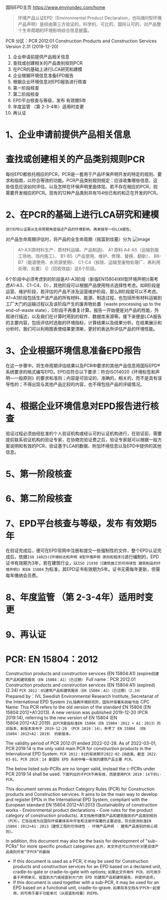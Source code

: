 国际EPD主页 https://www.environdec.com/home
> 环境产品认证EPD（Environmental Product Declaration，也叫做Ⅲ型环境产品声明）是经由第三方验证的，科学的、可比的、国际认可的，对产品整个生命周期的环境影响综合信息披露。

PCR 分区：PCR 2012:01 Construction Products and Construction Services Version 2.31 (2019-12-20) 
1. 企业申请前提供产品相关信息
2. 查找或创建相关的产品类别规则PCR
3. 在PCR的基础上进行LCA研究和建模
4. 企业根据环境信息准备EPD报告
5. 根据企业环境信息对EPD报告进行核查
6. 第一阶段核查
7. 第二阶段核查
8. EPD平台核查与等级，发布 有效期5年
9. 年度监管 （第 2-3-4年）适用时变更
10. 再认证


# 1、企业申请前提供产品相关信息

# 查找或创建相关的产品类别规则PCR
每份EPD都依托相应的PCR，PCR是一套用于产品环保声明开发的特定的规则、要求和指南，以符合等效的功能。PCR产品类别规则规定：应该收集哪些信息、这些信息应该如何评估，以及怎样在环保声明里面体现。若不存在相应的PCR，则需要开发相应的PCR。现有的12种产品类别共有154份已有的和正在开发的PCR。

# 2、在PCR的基础上进行LCA研究和建模
    进行EPD认证需从生命周期角度描述产品的环境影响，再单独写一份LCA报告。
对产品生命周期评估时，将产品的全生命周期（摇篮到坟墓）分为
![image](https://github.com/user-attachments/assets/a83ca5fc-56dc-494f-a837-c74b8dc101ab)


> A1-A3(原材料生产、原材料运输、产品制造)、
 A1 原料
> A4-A5（运输到施工场地、场内施工）、
> B1-B5（产品使用、维护、修理、替换、翻新）、
> B6-B7（能源使用、水资源使用)、
> C1-C4（拆除、运输至废物处理厂、再利用处理、处置）
> D（回收效益）这6个阶段。

6个阶段中必须考虑到的阶段是A1-A3阶段（新版EN15804(《Ⅲ型环境声明》)需考虑A1-A3、C1-C4、D），其他阶段可以根据产品使用特点选择性考虑。如B阶段是运营、维护阶段，若评估的产品不涉及运营维护阶段，那么B阶段就可以不考虑。A1~A3阶段包括生产该产品的所有材料、能源、制造过程，也包括所有材料运输到工厂大门的运输过程以及该阶段产生的废弃物处置（waste processing up to the end-of-waste state），D阶段不再重复计算。报告一开始便是对产品的性能，外观进行描述，以及我们在计算时用到的软件、数据库来源等。接下来便是LCA报告的主要内容，包括评估时选取的环境指标，计算结果以及结果分析。在结果展示和分析时，我们可以利用图表使结果更清晰，更好的表达所评估产品的环境性能。

# 3、企业根据环境信息准备EPD报告
在这一步骤中，将生命周期评估结果以及PCR中要求的其他产品信息用国际EPD®系统要求的格式编写EPD。EPD应符合以下要求：符合ISO14020《环境标签和声明—一般原则》的要求和准则；内容是可验证的，准确的，相关的，而不是具有误导性的；不得出现与其他产品比较的内容，也不得包括产品的评级情况。

# 4、根据企业环境信息对EPD报告进行核查
验证过程必须由经批准的个人验证机构或经认可的认证机构进行，在验证前，需要提前联系验证机构的验证专家，在协商完验证费之后，验证专家就可以根据一般方案说明和有效的PCR，验证基于LCA的数据、附加环境信息以及EPD中提供的其他信息。

# 5、第一阶段核查
# 6、第二阶段核查
# 7、EPD平台核查与等级，发布 有效期5年
在验证完成后，便可在EPD官网中注册和提交一些强制性的文件，整个EPD认证完成后，依据`ISO 14025(《环境标志和声明 Ⅲ型环境声明 原则和程序》`)进行编制的，EPD证书有效期为3年，若在建筑行业，以`ISO 21930（《建筑施工的可持续性 建筑制品的环境声明》）和EN 15804` 为标准，其EPD证书有效期为5年。证书无需每年更新，但需每年缴纳会员费。

# 8、年度监管 （第 2-3-4年）适用时变更
# 9、再认证

# PCR: EN 15804：2012
Construction products and construction services (EN 15804:A1) (expired)`建筑产品和建筑服务（EN 15804：A1）（已过期）`
Full name：PCR 2012:01 Construction products and construction services (EN 15804:A1) (expired) (2.34) `PCR 2012：01建筑产品和建筑服务（EN 15804：A1）（已过期）（2.34）`
Prepared by：IVL Swedish Environmental Research Institute, Secretariat of the International EPD System `IVL瑞典环境研究所，国际环保署系统秘书处`
CPC Name: This PCR refers to the old version of the standard EN 15804 (EN 15804:2012+A1:2013). A new version was published 2019-12-20 (PCR 2019:14), referring to the new version of EN 15804 (EN 15804:2012+A2:2019). `此PCR是指标准EN 15804（EN 15804：2012 + A1：2013）的旧版本。新版本发布于 2019-12-20 （PCR 2019：14），参考了 EN 15804 （EN 15804：2012+A2：2019） 的新版本。`

The validity period of PCR 2012:01 ended 2022-02-28. As of 2022-03-01, PCR 2019:14 is the only valid main PCR for construction products in the International EPD System. `PCR 2012：01的有效期于2022-02-28结束。截至 2022-03-01，PCR 2019：14 是国际 EPD 系统中唯一有效的建筑产品主要 PCR。`

The below listed sub-PCRs are no longer valid, instead the c-PCRs under PCR 2019:14 shall be used. `下面列出的子PCR不再有效，而是使用PCR 2019：14下的c-PCR。`

This document serves as Product Category Rules (PCR) for Construction products and Construction services. It aims to be the main way to develop and register EPDs in the International EPD System, compliant with the European standard EN 15804:2012+A1:2013 (Sustainability of construction works - Environmental product declarations - Core rules for the product category of construction products). `本文档用作建筑产品和建筑服务的产品类别规则 （PCR）。它旨在成为在国际环保署体系中开发和注册环保署的主要途径，符合欧洲标准EN 15804：2012+A1：2013（建筑工程的可持续性 - 环境产品声明 - 建筑产品类别的核心规则）。`

In addition, this document may also be the basis for development of "sub-PCRs" for more specific product categories `此外，本文件还可以作为针对更具体产品类别开发“子PCR”的基础`

- If this document is used as a PCR, it may be used for Construction products and construction services for an EPD based on a declared unit, cradle-to-gate or cradle-to-gate with options; `如果此文件用作 PCR，则可用于基于声明单元、摇篮到大门或摇篮到大门的 EPD 的建筑产品和建筑服务，并提供选项;`
- If this document is used together with a sub-PCR, it may be used for an EPD based on a functional unit, cradle-to-grave. `如果将本文档与子PCR一起使用，则可用于基于功能单元（从摇篮到坟墓）的EPD。`




